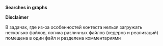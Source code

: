 **Searches in graphs**


**Disclaimer**

В задачах, где из-за особенностей контеста нельзя загружать несколько файлов, логика различных файлов (хедеров и реализаций) помещена в один файл и разделена комментариями
